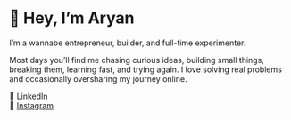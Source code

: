 # 👋 Hey, I’m Aryan

I’m a wannabe entrepreneur, builder, and full-time experimenter.

Most days you’ll find me chasing curious ideas, building small things, breaking them, learning fast, and trying again. I love solving real problems and occasionally oversharing my journey online.

🔗 [LinkedIn](https://www.linkedin.com/in/aryansharma12282002/)  
📸 [Instagram](https://www.instagram.com/lifeofaryansharma)


